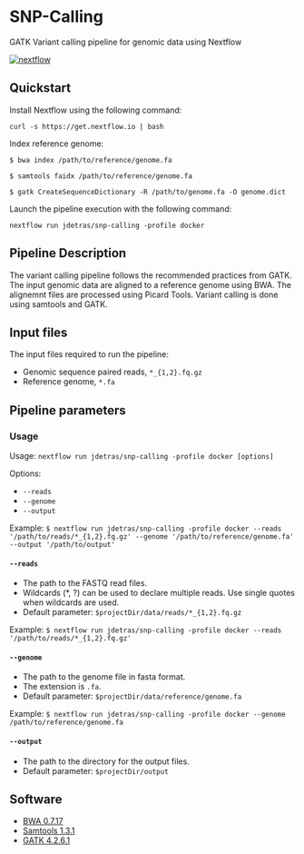 # SNP-Calling
GATK Variant calling pipeline for genomic data using Nextflow

[![nextflow](https://img.shields.io/badge/nextflow-%E2%89%A522.04.5-brightgreen.svg)](http://nextflow.io)

## Quickstart

Install Nextflow using the following command: 

    curl -s https://get.nextflow.io | bash
  
Index reference genome:

  `$ bwa index /path/to/reference/genome.fa`
 
  `$ samtools faidx /path/to/reference/genome.fa`
  
  `$ gatk CreateSequenceDictionary -R /path/to/genome.fa -O genome.dict`

Launch the pipeline execution with the following command:

    nextflow run jdetras/snp-calling -profile docker
  
## Pipeline Description

The variant calling pipeline follows the recommended practices from GATK. The input genomic data are aligned to a reference genome using BWA. The alignemnt files are processed using Picard Tools. Variant calling is done using samtools and GATK. 

## Input files

The input files required to run the pipeline:
* Genomic sequence paired reads, `*_{1,2}.fq.gz`
* Reference genome, `*.fa`

## Pipeline parameters

### Usage
Usage: `nextflow run jdetras/snp-calling -profile docker [options]`

Options:

* `--reads` 
* `--genome`
* `--output`

Example: 
  `$ nextflow run jdetras/snp-calling -profile docker --reads '/path/to/reads/*_{1,2}.fq.gz' --genome '/path/to/reference/genome.fa' --output '/path/to/output'`

#### `--reads`

* The path to the FASTQ read files.
* Wildcards (*, ?) can be used to declare multiple reads. Use single quotes when wildcards are used. 
* Default parameter: `$projectDir/data/reads/*_{1,2}.fq.gz`

Example: 
  `$ nextflow run jdetras/snp-calling -profile docker --reads '/path/to/reads/*_{1,2}.fq.gz'`
  
#### `--genome`

* The path to the genome file in fasta format.
* The extension is `.fa`.
* Default parameter: `$projectDir/data/reference/genome.fa`

Example:
  `$ nextflow run jdetras/snp-calling -profile docker --genome /path/to/reference/genome.fa`
    
#### `--output`

* The path to the directory for the output files.
* Default parameter: `$projectDir/output`

## Software

* [BWA 0.7.17](http://bio-bwa.sourceforge.net/)
* [Samtools 1.3.1](http://www.htslib.org/)
* [GATK 4.2.6.1](https://gatk.broadinstitute.org/) 